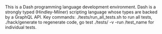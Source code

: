 This is a Dash programming language development environment. Dash is a strongly typed (Hindley-Milner) scripting language whose types are backed by a GraphQL API. Key commands: ./tests/run_all_tests.sh to run all tests, ./hack/generate to regenerate code, go test ./tests/ -v -run /test_name for individual tests.